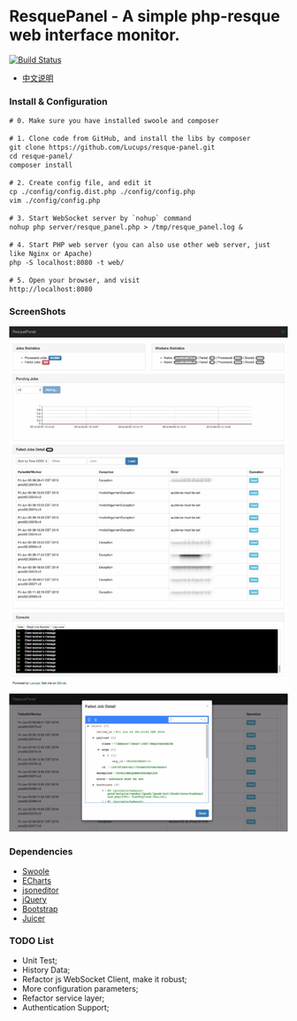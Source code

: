 ResquePanel - A simple php-resque web interface monitor.
============================================================

[![Build Status](https://travis-ci.org/Lucups/resque-panel.svg?branch=master)](https://travis-ci.org/Lucups/resque-panel)

- [中文说明](README_CN.md)

### Install & Configuration

```
# 0. Make sure you have installed swoole and composer

# 1. Clone code from GitHub, and install the libs by composer
git clone https://github.com/Lucups/resque-panel.git
cd resque-panel/
composer install

# 2. Create config file, and edit it
cp ./config/config.dist.php ./config/config.php
vim ./config/config.php

# 3. Start WebSocket server by `nohup` command
nohup php server/resque_panel.php > /tmp/resque_panel.log &

# 4. Start PHP web server (you can also use other web server, just like Nginx or Apache)
php -S localhost:8080 -t web/

# 5. Open your browser, and visit
http://localhost:8080
```

### ScreenShots

![All](screenshots/ResquePanel-Full.gif)
![Failed Job Detail](screenshots/ResquePanel-FailedJobDetail.gif)

### Dependencies

- [Swoole](http://www.swoole.com/)
- [ECharts](http://echarts.baidu.com/)
- [jsoneditor](https://github.com/josdejong/jsoneditor)
- [jQuery](http://jquery.com/)
- [Bootstrap](https://getbootstrap.com/)
- [Juicer](http://juicer.name)

### TODO List

- Unit Test;
- History Data;
- Refactor js WebSocket Client, make it robust;
- More configuration parameters;
- Refactor service layer;
- Authentication Support;